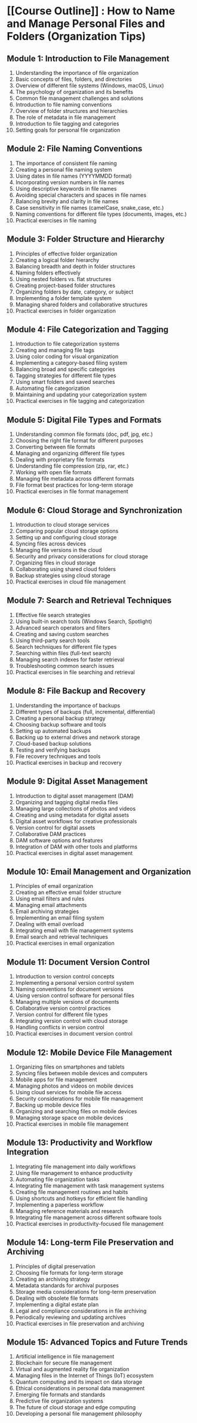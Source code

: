 # [[Course Outline]] : How to Name and Manage Personal Files and Folders (Organization Tips)

## Module 1: Introduction to File Management
1. Understanding the importance of file organization
2. Basic concepts of files, folders, and directories
3. Overview of different file systems (Windows, macOS, Linux)
4. The psychology of organization and its benefits
5. Common file management challenges and solutions
6. Introduction to file naming conventions
7. Overview of folder structures and hierarchies
8. The role of metadata in file management
9. Introduction to file tagging and categories
10. Setting goals for personal file organization

## Module 2: File Naming Conventions
1. The importance of consistent file naming
2. Creating a personal file naming system
3. Using dates in file names (YYYYMMDD format)
4. Incorporating version numbers in file names
5. Using descriptive keywords in file names
6. Avoiding special characters and spaces in file names
7. Balancing brevity and clarity in file names
8. Case sensitivity in file names (camelCase, snake_case, etc.)
9. Naming conventions for different file types (documents, images, etc.)
10. Practical exercises in file naming


## Module 3: Folder Structure and Hierarchy
1. Principles of effective folder organization
2. Creating a logical folder hierarchy
3. Balancing breadth and depth in folder structures
4. Naming folders effectively
5. Using nested folders vs. flat structures
6. Creating project-based folder structures
7. Organizing folders by date, category, or subject
8. Implementing a folder template system
9. Managing shared folders and collaborative structures
10. Practical exercises in folder organization

## Module 4: File Categorization and Tagging
1. Introduction to file categorization systems
2. Creating and managing file tags
3. Using color coding for visual organization
4. Implementing a category-based filing system
5. Balancing broad and specific categories
6. Tagging strategies for different file types
7. Using smart folders and saved searches
8. Automating file categorization
9. Maintaining and updating your categorization system
10. Practical exercises in file tagging and categorization

## Module 5: Digital File Types and Formats
1. Understanding common file formats (doc, pdf, jpg, etc.)
2. Choosing the right file format for different purposes
3. Converting between file formats
4. Managing and organizing different file types
5. Dealing with proprietary file formats
6. Understanding file compression (zip, rar, etc.)
7. Working with open file formats
8. Managing file metadata across different formats
9. File format best practices for long-term storage
10. Practical exercises in file format management

## Module 6: Cloud Storage and Synchronization
1. Introduction to cloud storage services
2. Comparing popular cloud storage options
3. Setting up and configuring cloud storage
4. Syncing files across devices
5. Managing file versions in the cloud
6. Security and privacy considerations for cloud storage
7. Organizing files in cloud storage
8. Collaborating using shared cloud folders
9. Backup strategies using cloud storage
10. Practical exercises in cloud file management

## Module 7: Search and Retrieval Techniques
1. Effective file search strategies
2. Using built-in search tools (Windows Search, Spotlight)
3. Advanced search operators and filters
4. Creating and saving custom searches
5. Using third-party search tools
6. Search techniques for different file types
7. Searching within files (full-text search)
8. Managing search indexes for faster retrieval
9. Troubleshooting common search issues
10. Practical exercises in file searching and retrieval

## Module 8: File Backup and Recovery
1. Understanding the importance of backups
2. Different types of backups (full, incremental, differential)
3. Creating a personal backup strategy
4. Choosing backup software and tools
5. Setting up automated backups
6. Backing up to external drives and network storage
7. Cloud-based backup solutions
8. Testing and verifying backups
9. File recovery techniques and tools
10. Practical exercises in backup and recovery

## Module 9: Digital Asset Management
1. Introduction to digital asset management (DAM)
2. Organizing and tagging digital media files
3. Managing large collections of photos and videos
4. Creating and using metadata for digital assets
5. Digital asset workflows for creative professionals
6. Version control for digital assets
7. Collaborative DAM practices
8. DAM software options and features
9. Integration of DAM with other tools and platforms
10. Practical exercises in digital asset management

## Module 10: Email Management and Organization
1. Principles of email organization
2. Creating an effective email folder structure
3. Using email filters and rules
4. Managing email attachments
5. Email archiving strategies
6. Implementing an email filing system
7. Dealing with email overload
8. Integrating email with file management systems
9. Email search and retrieval techniques
10. Practical exercises in email organization

## Module 11: Document Version Control
1. Introduction to version control concepts
2. Implementing a personal version control system
3. Naming conventions for document versions
4. Using version control software for personal files
5. Managing multiple versions of documents
6. Collaborative version control practices
7. Version control for different file types
8. Integrating version control with cloud storage
9. Handling conflicts in version control
10. Practical exercises in document version control

## Module 12: Mobile Device File Management
1. Organizing files on smartphones and tablets
2. Syncing files between mobile devices and computers
3. Mobile apps for file management
4. Managing photos and videos on mobile devices
5. Using cloud services for mobile file access
6. Security considerations for mobile file management
7. Backing up mobile device files
8. Organizing and searching files on mobile devices
9. Managing storage space on mobile devices
10. Practical exercises in mobile file management

## Module 13: Productivity and Workflow Integration
1. Integrating file management into daily workflows
2. Using file management to enhance productivity
3. Automating file organization tasks
4. Integrating file management with task management systems
5. Creating file management routines and habits
6. Using shortcuts and hotkeys for efficient file handling
7. Implementing a paperless workflow
8. Managing reference materials and research
9. Integrating file management across different software tools
10. Practical exercises in productivity-focused file management

## Module 14: Long-term File Preservation and Archiving
1. Principles of digital preservation
2. Choosing file formats for long-term storage
3. Creating an archiving strategy
4. Metadata standards for archival purposes
5. Storage media considerations for long-term preservation
6. Dealing with obsolete file formats
7. Implementing a digital estate plan
8. Legal and compliance considerations in file archiving
9. Periodically reviewing and updating archives
10. Practical exercises in file preservation and archiving

## Module 15: Advanced Topics and Future Trends
1. Artificial intelligence in file management
2. Blockchain for secure file management
3. Virtual and augmented reality file organization
4. Managing files in the Internet of Things (IoT) ecosystem
5. Quantum computing and its impact on data storage
6. Ethical considerations in personal data management
7. Emerging file formats and standards
8. Predictive file organization systems
9. The future of cloud storage and edge computing
10. Developing a personal file management philosophy